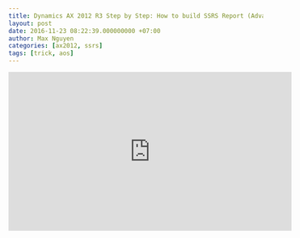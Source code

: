 ```yaml
---
title: Dynamics AX 2012 R3 Step by Step: How to build SSRS Report (Advanced RDP Class) 
layout: post
date: 2016-11-23 08:22:39.000000000 +07:00
author: Max Nguyen
categories: [ax2012, ssrs]
tags: [trick, aos]
---
```


<iframe width="560" height="315" src="https://www.youtube.com/embed/6B5cqeeNvH4" frameborder="0" allowfullscreen></iframe>
